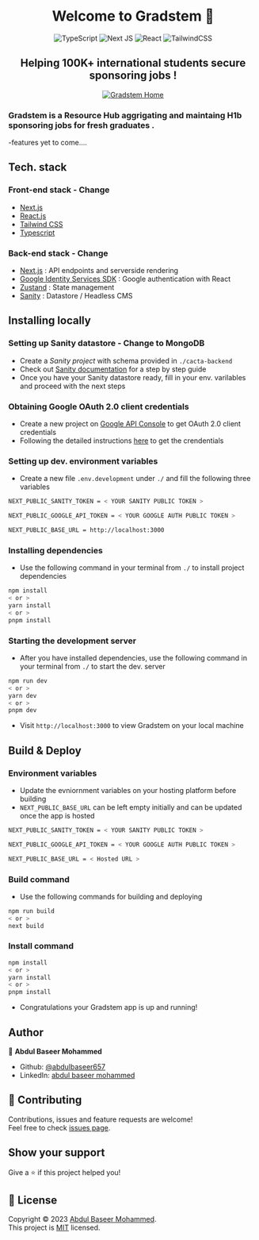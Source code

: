 <h1 align="center">Welcome to Gradstem 👋</h1>

<div align="center">

![TypeScript](https://img.shields.io/badge/typescript-%23007ACC.svg?style=for-the-badge&logo=typescript&logoColor=white)
![Next JS](https://img.shields.io/badge/Next-black?style=for-the-badge&logo=next.js&logoColor=white)
![React](https://img.shields.io/badge/react-%2320232a.svg?style=for-the-badge&gitlogo=react&logoColor=%2361DAFB)
![TailwindCSS](https://img.shields.io/badge/tailwindcss-%2338B2AC.svg?style=for-the-badge&logo=tailwind-css&logoColor=white)

</div>

<h2 align="center">Helping 100K+ international students secure sponsoring jobs !</h2>

<p align="center">
  <a href="https://gradstem.com" target="_blank"> 
    <img src="https://github.com/abdulbaseer657/gradstem//blob/main/static/gradstem.png" alt="Gradstem Home">
  </a>
</p>

### Gradstem is a Resource Hub aggrigating and maintaing H1b sponsoring jobs for fresh graduates .

-features yet to come....

## Tech. stack

### Front-end stack - Change

- [Next.js](https://nextjs.org/)
- [React.js](https://reactjs.org/)
- [Tailwind CSS](https://tailwindcss.com/)
- [Typescript](https://www.typescriptlang.org/)

### Back-end stack - Change

- [Next.js](https://nextjs.org/) : API endpoints and serverside rendering
- [Google Identity Services SDK](https://developers.google.com/identity/protocols/oauth2) : Google authentication with React
- [Zustand](https://github.com/pmndrs/zustand) : State management
- [Sanity](https://www.sanity.io/docs) : Datastore / Headless CMS

## Installing locally

### Setting up Sanity datastore - Change to MongoDB

- Create a <i>Sanity project</i> with schema provided in `./cacta-backend`
- Check out [Sanity documentation](https://www.sanity.io/docs) for a step by step guide
- Once you have your Sanity datastore ready, fill in your env. varilables and proceed with the next steps

### Obtaining Google OAuth 2.0 client credentials

- Create a new project on [Google API Console](https://console.developers.google.com/) to get OAuth 2.0 client credentials
- Following the detailed instructions [here](https://developers.google.com/identity/protocols/oauth2) to get the crendentials

### Setting up dev. environment variables

- Create a new file `.env.development` under `./` and fill the following three variables

```sh
NEXT_PUBLIC_SANITY_TOKEN = < YOUR SANITY PUBLIC TOKEN >

NEXT_PUBLIC_GOOGLE_API_TOKEN = < YOUR GOOGLE AUTH PUBLIC TOKEN >

NEXT_PUBLIC_BASE_URL = http://localhost:3000
```

### Installing dependencies

- Use the following command in your terminal from `./` to install project dependencies

```sh
npm install
< or >
yarn install
< or >
pnpm install
```

### Starting the development server

- After you have installed dependencies, use the following command in your terminal from `./` to start the dev. server

```sh
npm run dev
< or >
yarn dev
< or >
pnpm dev
```

- Visit `http://localhost:3000` to view Gradstem on your local machine

## Build & Deploy

### Environment variables

- Update the evniornment variables on your hosting platform before building
- `NEXT_PUBLIC_BASE_URL` can be left empty initially and can be updated once the app is hosted

```sh
NEXT_PUBLIC_SANITY_TOKEN = < YOUR SANITY PUBLIC TOKEN >

NEXT_PUBLIC_GOOGLE_API_TOKEN = < YOUR GOOGLE AUTH PUBLIC TOKEN >

NEXT_PUBLIC_BASE_URL = < Hosted URL >
```

### Build command

- Use the following commands for building and deploying

```sh
npm run build
< or >
next build
```

### Install command

```sh
npm install
< or >
yarn install
< or >
pnpm install
```

- Congratulations your Gradstem app is up and running!

## Author

👤 **Abdul Baseer Mohammed**

- Github: [@abdulbaseer657](https://github.com/abdulbaseer657)
- LinkedIn: [abdul baseer mohammed](https://www.linkedin.com/in/abdul-baseer-mohammed-59bbbb158/)

## 🤝 Contributing

Contributions, issues and feature requests are welcome!<br />Feel free to check [issues page](https://github.com/abdulbaseer657/gradstem/issues).

## Show your support

Give a ⭐️ if this project helped you!

## 📝 License

Copyright © 2023 [Abdul Baseer Mohammed](https://github.com/abdulbaseer657).<br />
This project is [MIT](https://github.com/abdulbaseer657/gradstem/blob/main/LICENSE) licensed.
